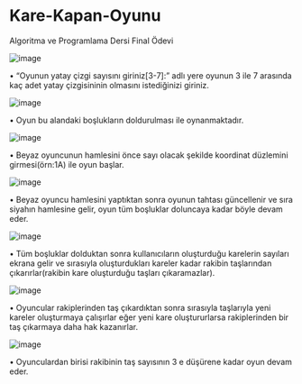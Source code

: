# Kare-Kapan-Oyunu
Algoritma ve Programlama Dersi Final Ödevi

![image](https://github.com/BerkayTulu/Kare-Kapan-Oyunu/assets/93427988/2122de05-1e58-4aad-a8cd-54b823d56596)

•	“Oyunun yatay çizgi sayısını giriniz[3-7]:” adlı yere oyunun 3 ile 7 arasında kaç adet yatay çizgisininin olmasını istediğinizi giriniz.

![image](https://github.com/BerkayTulu/Kare-Kapan-Oyunu/assets/93427988/4f8d1bf6-87f4-435a-894b-986e0399fcc1)

•	Oyun bu alandaki boşlukların doldurulması ile oynanmaktadır.

![image](https://github.com/BerkayTulu/Kare-Kapan-Oyunu/assets/93427988/5bbf9358-40a0-425e-aed2-b91f766d06a5)

•	Beyaz oyuncunun hamlesini önce sayı olacak şekilde koordinat düzlemini girmesi(örn:1A) ile oyun başlar.

![image](https://github.com/BerkayTulu/Kare-Kapan-Oyunu/assets/93427988/99f650a4-4bd4-4392-a64b-b1ab771349b1)

•	Beyaz oyuncu hamlesini yaptıktan sonra oyunun tahtası güncellenir ve sıra siyahın hamlesine gelir, oyun tüm boşluklar doluncaya kadar böyle devam eder.

![image](https://github.com/BerkayTulu/Kare-Kapan-Oyunu/assets/93427988/8b6bdba4-e76e-45b4-b226-4c0ef8de7c77)

•	Tüm boşluklar dolduktan sonra kullanıcıların oluşturduğu karelerin sayıları ekrana gelir ve sırasıyla oluşturdukları kareler kadar rakibin taşlarından çıkarırlar(rakibin kare oluşturduğu taşları çıkaramazlar).

![image](https://github.com/BerkayTulu/Kare-Kapan-Oyunu/assets/93427988/d100b260-9af7-4d6a-80cc-b745fa365490)

•	Oyuncular rakiplerinden taş çıkardıktan sonra sırasıyla taşlarıyla yeni kareler oluşturmaya çalışırlar eğer yeni kare oluştururlarsa rakiplerinden bir taş çıkarmaya daha hak kazanırlar.

![image](https://github.com/BerkayTulu/Kare-Kapan-Oyunu/assets/93427988/aa0ff993-93a2-4ee5-9151-2157644391d9)

•	Oyunculardan birisi rakibinin taş sayısının 3 e düşürene kadar oyun devam eder.
